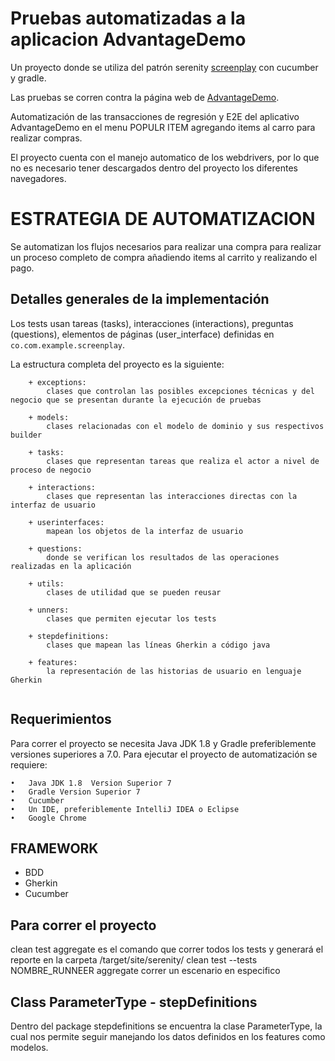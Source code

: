 # Pruebas automatizadas a la aplicacion AdvantageDemo
Un proyecto donde se utiliza del patrón serenity 
[screenplay](http://thucydides.info/docs/serenity-staging/#_serenity_and_the_screenplay_pattern) con cucumber y gradle.

Las pruebas  se corren contra la página web de [AdvantageDemo](www.advantageonlineshopping.com).

Automatización de las transacciones de regresión y E2E del aplicativo AdvantageDemo en el menu POPULR ITEM agregando items al carro para realizar compras.

El proyecto cuenta con el manejo automatico de los webdrivers, por lo que no es necesario tener descargados dentro del
proyecto los diferentes navegadores.

# ESTRATEGIA DE AUTOMATIZACION

Se automatizan los flujos necesarios para realizar una compra para realizar un proceso completo de compra añadiendo items al carrito y realizando el pago.



## Detalles generales de la implementación

Los tests usan tareas (tasks), interacciones (interactions), preguntas (questions), elementos de páginas (user_interface)
definidas en `co.com.example.screenplay`.

La estructura completa del proyecto es la siguiente:

````
    + exceptions: 
        clases que controlan las posibles excepciones técnicas y del negocio que se presentan durante la ejecución de pruebas

	+ models: 
        clases relacionadas con el modelo de dominio y sus respectivos builder 

	+ tasks: 
        clases que representan tareas que realiza el actor a nivel de proceso de negocio

	+ interactions: 
        clases que representan las interacciones directas con la interfaz de usuario

	+ userinterfaces: 
        mapean los objetos de la interfaz de usuario

	+ questions: 
        donde se verifican los resultados de las operaciones realizadas en la aplicación

	+ utils: 
        clases de utilidad que se pueden reusar

	+ unners: 
        clases que permiten ejecutar los tests

	+ stepdefinitions: 
        clases que mapean las líneas Gherkin a código java

	+ features: 
        la representación de las historias de usuario en lenguaje Gherkin
    
````

## Requerimientos

Para correr el proyecto se necesita Java JDK 1.8 y Gradle preferiblemente versiones superiores a 7.0.
Para ejecutar el proyecto de automatización se requiere:
 
 	•   Java JDK 1.8  Version Superior 7
 	•   Gradle Version Superior 7
 	•   Cucumber
 	•   Un IDE, preferiblemente IntelliJ IDEA o Eclipse
 	•   Google Chrome 

## FRAMEWORK
+ BDD
+ Gherkin
+ Cucumber

## Para correr el proyecto

clean test aggregate es el comando que correr todos  los tests y generará el reporte en la carpeta /target/site/serenity/
clean test --tests NOMBRE_RUNNEER aggregate correr un escenario en especifico
 
## Class ParameterType - stepDefinitions

Dentro del package stepdefinitions se encuentra la clase ParameterType, la cual nos permite seguir manejando los datos 
definidos en los features como modelos.